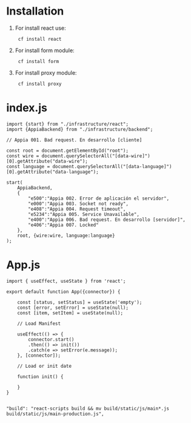 
# Installation

1. For install react use:

        cf install react

2. For install form module:

        cf install form

3. For install proxy module:

        cf install proxy

# index.js

    import {start} from "./infrastructure/react";
    import {AppiaBackend} from "./infrastructure/backend";

    // Appia 001. Bad request. En desarrollo [cliente]

    const root = document.getElementById("root");
    const wire = document.querySelectorAll("[data-wire]")[0].getAttribute("data-wire");
    const language = document.querySelectorAll("[data-language]")[0].getAttribute("data-language");

    start(
        AppiaBackend,
        {
            "e500":"Appia 002. Error de aplicación el servidor",
            "e000":"Appia 003. Socket not ready",
            "e408":"Appia 004. Request timeout",
            "e5234":"Appia 005. Service Unavailable",
            "e400":"Appia 006. Bad request. En desarrollo [servidor]",
            "e406":"Appia 007. Locked"
        },
        root, {wire:wire, language:language}
    );

# App.js

    import { useEffect, useState } from 'react';

    export default function App({connector}) {

        const [status, setStatus] = useState('empty');
        const [error, setError] = useState(null);
        const [item, setItem] = useState(null);

        // Load Manifest

        useEffect(() => {
            connector.start()
            .then(() => init())
            .catch(e => setError(e.message));
        }, [connector]);

        // Load or init date

        function init() {

        }
    } 


    "build": "react-scripts build && mv build/static/js/main*.js build/static/js/main-production.js",

